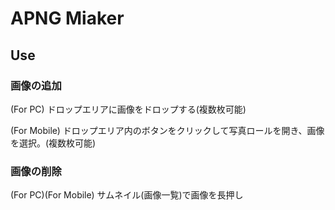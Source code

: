 # APNG Miaker

## Use

### 画像の追加

(For PC)
ドロップエリアに画像をドロップする(複数枚可能)

(For Mobile)
ドロップエリア内のボタンをクリックして写真ロールを開き、画像を選択。(複数枚可能)

### 画像の削除

(For PC)(For Mobile)
サムネイル(画像一覧)で画像を長押し
